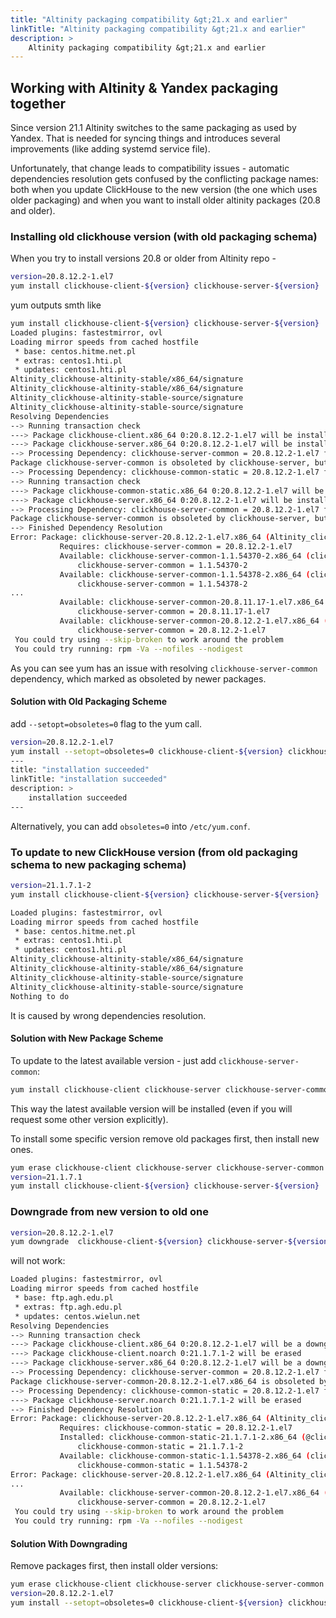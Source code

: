 ```yaml
---
title: "Altinity packaging compatibility &gt;21.x and earlier"
linkTitle: "Altinity packaging compatibility &gt;21.x and earlier"
description: >
    Altinity packaging compatibility &gt;21.x and earlier
---
```

## Working with Altinity & Yandex packaging together

Since version 21.1 Altinity switches to the same packaging as used by Yandex. That is needed for syncing things and introduces several improvements (like adding systemd service file).

Unfortunately, that change leads to compatibility issues - automatic dependencies resolution gets confused by the conflicting package names: both when you update ClickHouse to the new version (the one which uses older packaging) and when you want to install older altinity packages (20.8 and older).

### Installing old clickhouse version (with old packaging schema)

When you try to install versions 20.8 or older from Altinity repo -

```bash
version=20.8.12.2-1.el7
yum install clickhouse-client-${version} clickhouse-server-${version}
```

yum outputs smth like

```bash
yum install clickhouse-client-${version} clickhouse-server-${version}
Loaded plugins: fastestmirror, ovl
Loading mirror speeds from cached hostfile
 * base: centos.hitme.net.pl
 * extras: centos1.hti.pl
 * updates: centos1.hti.pl
Altinity_clickhouse-altinity-stable/x86_64/signature                                                                                                                                |  833 B  00:00:00
Altinity_clickhouse-altinity-stable/x86_64/signature                                                                                                                                | 1.0 kB  00:00:01 !!!
Altinity_clickhouse-altinity-stable-source/signature                                                                                                                                |  833 B  00:00:00
Altinity_clickhouse-altinity-stable-source/signature                                                                                                                                |  951 B  00:00:00 !!!
Resolving Dependencies
--> Running transaction check
---> Package clickhouse-client.x86_64 0:20.8.12.2-1.el7 will be installed
---> Package clickhouse-server.x86_64 0:20.8.12.2-1.el7 will be installed
--> Processing Dependency: clickhouse-server-common = 20.8.12.2-1.el7 for package: clickhouse-server-20.8.12.2-1.el7.x86_64
Package clickhouse-server-common is obsoleted by clickhouse-server, but obsoleting package does not provide for requirements
--> Processing Dependency: clickhouse-common-static = 20.8.12.2-1.el7 for package: clickhouse-server-20.8.12.2-1.el7.x86_64
--> Running transaction check
---> Package clickhouse-common-static.x86_64 0:20.8.12.2-1.el7 will be installed
---> Package clickhouse-server.x86_64 0:20.8.12.2-1.el7 will be installed
--> Processing Dependency: clickhouse-server-common = 20.8.12.2-1.el7 for package: clickhouse-server-20.8.12.2-1.el7.x86_64
Package clickhouse-server-common is obsoleted by clickhouse-server, but obsoleting package does not provide for requirements
--> Finished Dependency Resolution
Error: Package: clickhouse-server-20.8.12.2-1.el7.x86_64 (Altinity_clickhouse-altinity-stable)
           Requires: clickhouse-server-common = 20.8.12.2-1.el7
           Available: clickhouse-server-common-1.1.54370-2.x86_64 (clickhouse-stable)
               clickhouse-server-common = 1.1.54370-2
           Available: clickhouse-server-common-1.1.54378-2.x86_64 (clickhouse-stable)
               clickhouse-server-common = 1.1.54378-2
...
           Available: clickhouse-server-common-20.8.11.17-1.el7.x86_64 (Altinity_clickhouse-altinity-stable)
               clickhouse-server-common = 20.8.11.17-1.el7
           Available: clickhouse-server-common-20.8.12.2-1.el7.x86_64 (Altinity_clickhouse-altinity-stable)
               clickhouse-server-common = 20.8.12.2-1.el7
 You could try using --skip-broken to work around the problem
 You could try running: rpm -Va --nofiles --nodigest
```

As you can see yum has an issue with resolving `clickhouse-server-common` dependency, which marked as obsoleted by newer packages.

#### Solution with Old Packaging Scheme

add `--setopt=obsoletes=0` flag to the yum call.

```bash
version=20.8.12.2-1.el7
yum install --setopt=obsoletes=0 clickhouse-client-${version} clickhouse-server-${version}
---
title: "installation succeeded"
linkTitle: "installation succeeded"
description: >
    installation succeeded
---
```

Alternatively, you can add `obsoletes=0` into `/etc/yum.conf`.

### To update to new ClickHouse version (from old packaging schema to new packaging schema)

```bash
version=21.1.7.1-2
yum install clickhouse-client-${version} clickhouse-server-${version}
```

```bash
Loaded plugins: fastestmirror, ovl
Loading mirror speeds from cached hostfile
 * base: centos.hitme.net.pl
 * extras: centos1.hti.pl
 * updates: centos1.hti.pl
Altinity_clickhouse-altinity-stable/x86_64/signature                                                                                                                                |  833 B  00:00:00
Altinity_clickhouse-altinity-stable/x86_64/signature                                                                                                                                | 1.0 kB  00:00:01 !!!
Altinity_clickhouse-altinity-stable-source/signature                                                                                                                                |  833 B  00:00:00
Altinity_clickhouse-altinity-stable-source/signature                                                                                                                                |  951 B  00:00:00 !!!
Nothing to do
```

It is caused by wrong dependencies resolution.

#### Solution with New Package Scheme

To update to the latest available version - just add `clickhouse-server-common`:

```bash
yum install clickhouse-client clickhouse-server clickhouse-server-common
```

This way the latest available version will be installed (even if you will request some other version explicitly).

To install some specific version remove old packages first, then install new ones.

```bash
yum erase clickhouse-client clickhouse-server clickhouse-server-common clickhouse-common-static
version=21.1.7.1
yum install clickhouse-client-${version} clickhouse-server-${version}
```

### Downgrade from new version to old one

```bash
version=20.8.12.2-1.el7
yum downgrade  clickhouse-client-${version} clickhouse-server-${version}
```

will not work:

```bash
Loaded plugins: fastestmirror, ovl
Loading mirror speeds from cached hostfile
 * base: ftp.agh.edu.pl
 * extras: ftp.agh.edu.pl
 * updates: centos.wielun.net
Resolving Dependencies
--> Running transaction check
---> Package clickhouse-client.x86_64 0:20.8.12.2-1.el7 will be a downgrade
---> Package clickhouse-client.noarch 0:21.1.7.1-2 will be erased
---> Package clickhouse-server.x86_64 0:20.8.12.2-1.el7 will be a downgrade
--> Processing Dependency: clickhouse-server-common = 20.8.12.2-1.el7 for package: clickhouse-server-20.8.12.2-1.el7.x86_64
Package clickhouse-server-common-20.8.12.2-1.el7.x86_64 is obsoleted by clickhouse-server-21.1.7.1-2.noarch which is already installed
--> Processing Dependency: clickhouse-common-static = 20.8.12.2-1.el7 for package: clickhouse-server-20.8.12.2-1.el7.x86_64
---> Package clickhouse-server.noarch 0:21.1.7.1-2 will be erased
--> Finished Dependency Resolution
Error: Package: clickhouse-server-20.8.12.2-1.el7.x86_64 (Altinity_clickhouse-altinity-stable)
           Requires: clickhouse-common-static = 20.8.12.2-1.el7
           Installed: clickhouse-common-static-21.1.7.1-2.x86_64 (@clickhouse-stable)
               clickhouse-common-static = 21.1.7.1-2
           Available: clickhouse-common-static-1.1.54378-2.x86_64 (clickhouse-stable)
               clickhouse-common-static = 1.1.54378-2
Error: Package: clickhouse-server-20.8.12.2-1.el7.x86_64 (Altinity_clickhouse-altinity-stable)
...
           Available: clickhouse-server-common-20.8.12.2-1.el7.x86_64 (Altinity_clickhouse-altinity-stable)
               clickhouse-server-common = 20.8.12.2-1.el7
 You could try using --skip-broken to work around the problem
 You could try running: rpm -Va --nofiles --nodigest
```

#### Solution With Downgrading

Remove packages first, then install older versions:

```bash
yum erase clickhouse-client clickhouse-server clickhouse-server-common clickhouse-common-static
version=20.8.12.2-1.el7
yum install --setopt=obsoletes=0 clickhouse-client-${version} clickhouse-server-${version}
```
